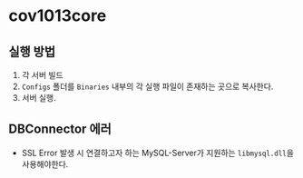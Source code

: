 # cov1013core

## 실행 방법
1. 각 서버 빌드
2. `Configs` 폴더를 `Binaries` 내부의 각 실행 파일이 존재하는 곳으로 복사한다.
3. 서버 실행.

## DBConnector 에러 
- SSL Error 발생 시 연결하고자 하는 MySQL-Server가 지원하는 `libmysql.dll`을 사용해야한다.